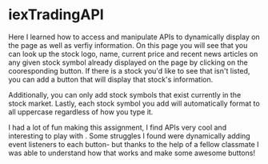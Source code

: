 # iexTradingAPI


Here I learned how to access and manipulate APIs to dynamically display on the page as well as verfiy information. On this page you will see that you can look up the stock logo, name, current price and recent news articles on any given stock symbol already displayed on the page by clicking on the cooresponding button. If there is a stock you'd like to see that isn't listed,  you can add a button that will display that stock's information. 

Additionally, you can only add stock symbols that exist currently in the stock market. Lastly, each stock symbol you add will automatically format to all uppercase regardless of how you type it. 

I had a lot of fun making this assignment, I find APIs very cool and interesting to play with . Some struggles I found were dynamically adding event listeners to each button- but thanks to the help of a fellow classmate I was able to understand how that works and make some awesome buttons!